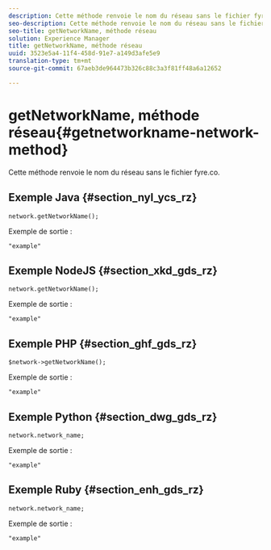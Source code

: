 ```yaml
---
description: Cette méthode renvoie le nom du réseau sans le fichier fyre.co.
seo-description: Cette méthode renvoie le nom du réseau sans le fichier fyre.co.
seo-title: getNetworkName, méthode réseau
solution: Experience Manager
title: getNetworkName, méthode réseau
uuid: 3523e5a4-11f4-458d-91e7-a149d3afe5e9
translation-type: tm+mt
source-git-commit: 67aeb3de964473b326c88c3a3f81ff48a6a12652

---
```



# getNetworkName, méthode réseau{#getnetworkname-network-method}

Cette méthode renvoie le nom du réseau sans le fichier fyre.co.

## Exemple Java {#section_nyl_ycs_rz}

```
network.getNetworkName();
```

Exemple de sortie :

```
"example" 
```

## Exemple NodeJS {#section_xkd_gds_rz}

```
network.getNetworkName();
```

Exemple de sortie :

```
"example" 
```

## Exemple PHP {#section_ghf_gds_rz}

```
$network->getNetworkName(); 
```

Exemple de sortie :

```
"example" 
```

## Exemple Python {#section_dwg_gds_rz}

```
network.network_name; 
```

Exemple de sortie :

```
"example" 
```

## Exemple Ruby {#section_enh_gds_rz}

```
network.network_name; 
```

Exemple de sortie :

```
"example" 
```

